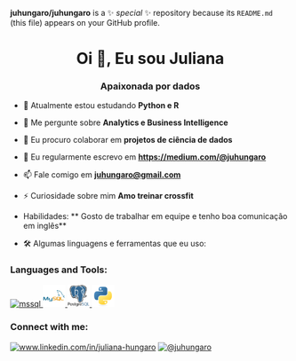 **juhungaro/juhungaro** is a ✨ _special_ ✨ repository because its `README.md` (this file) appears on your GitHub profile.

<h1 align="center">Oi 👋, Eu sou Juliana</h1>
<h3 align="center">Apaixonada por dados</h3>

- 🌱 Atualmente estou estudando **Python e R**

- 💬 Me pergunte sobre **Analytics e Business Intelligence**

- 👯 Eu procuro colaborar em **projetos de ciência de dados**

- 📝 Eu regularmente escrevo em **https://medium.com/@juhungaro**

- 📫 Fale comigo em **juhungaro@gmail.com**

- ⚡ Curiosidade sobre mim **Amo treinar crossfit**

- Habilidades: ** Gosto de trabalhar em equipe e tenho boa comunicação em inglês**
  
- 🛠️ Algumas linguagens e ferramentas que eu uso:

<h3 align="left">Languages and Tools:</h3>
<p align="left"> <a href="https://www.microsoft.com/en-us/sql-server" target="_blank" rel="noreferrer"> <img src="https://www.svgrepo.com/show/303229/microsoft-sql-server-logo.svg" alt="mssql" width="40" height="40"/> </a> <a href="https://www.mysql.com/" target="_blank" rel="noreferrer"> <img src="https://raw.githubusercontent.com/devicons/devicon/master/icons/mysql/mysql-original-wordmark.svg" alt="mysql" width="40" height="40"/> </a> <a href="https://www.postgresql.org" target="_blank" rel="noreferrer"> <img src="https://raw.githubusercontent.com/devicons/devicon/master/icons/postgresql/postgresql-original-wordmark.svg" alt="postgresql" width="40" height="40"/> </a> <a href="https://www.python.org" target="_blank" rel="noreferrer"> <img src="https://raw.githubusercontent.com/devicons/devicon/master/icons/python/python-original.svg" alt="python" width="40" height="40"/> </a> </p>

<h3 align="left">Connect with me:</h3>
<p align="left">
<a href="https://linkedin.com/in/www.linkedin.com/in/juliana-hungaro" target="blank"><img align="center" src="https://raw.githubusercontent.com/rahuldkjain/github-profile-readme-generator/master/src/images/icons/Social/linked-in-alt.svg" alt="www.linkedin.com/in/juliana-hungaro" height="30" width="40" /></a>
<a href="https://medium.com/@juhungaro" target="blank"><img align="center" src="https://raw.githubusercontent.com/rahuldkjain/github-profile-readme-generator/master/src/images/icons/Social/medium.svg" alt="@juhungaro" height="30" width="40" /></a>
</p>

<!--

-->

